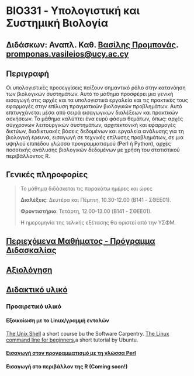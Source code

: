 # BIO331 - Υπολογιστική και Συστημική Βιολογία

## Διδάσκων: Αναπλ. Καθ. [Βασίλης Προμπονάς](https://www.ucy.ac.cy/dir/el/component/comprofiler/userprofile/vprobon). [promponas.vasileios@ucy.ac.cy](mailto:promponas.vasileios@ucy.ac.cy)

##  Περιγραφή 
Οι υπολογιστικές προσεγγίσεις παίζουν σημαντικό ρόλο
στην κατανόηση των βιολογικών συστημάτων. Αυτό το
μάθημα προσφέρει μια γενική εισαγωγή στις αρχές και τα
υπολογιστικά εργαλεία και τις πρακτικές τους εφαρμογές
στην επίλυση πραγματικών βιολογικών προβλημάτων.
Αυτό επιτυγχάνεται μέσα από σειρά εισαγωγικών
διαλέξεων και πρακτικών ασκήσεων. Το μάθημα καλύπτει
ένα ευρύ φάσμα θεμάτων, όπως: αρχές σύγχρονων
λειτουργικών συστημάτων, αρχιτεκτονική και εφαρμογές
δικτύων, διαδικτυακές βάσεις δεδομένων και εργαλεία
ανάλυσης για τη βιολογική έρευνα, εισαγωγή σε τεχνικές
επίλυσης προβλημάτων, σε μια υψηλού επιπέδου γλώσσα
προγραμματισμού (Perl ή Python), αρχές ποσοτικής
ανάλυσης βιολογικών δεδομένων με χρήση του
στατιστικού περιβάλλοντος R.

## Γενικές πληροφορίες
>Το μάθημα διδάσκεται τις παρακάτω ημέρες και ώρες
>
>**Διαλέξεις**: Δευτέρα και Πέμπτη, 10.30-12.00 (B141 - ΣΘΕΕ01).
>
>**Φροντιστήριο**: Τετάρτη, 12.00-13.00 (B141 - ΣΘΕΕ01).
>
>Η ημερομηνία της τελικής εξέτασης θα οριστεί από την ΥΣΦΜ.


## [Περιεχόμενα Μαθήματος - Πρόγραμμα Διδασκαλίας](content.md)
## [Αξιολόγηση](assessment.md)
## [Διδακτικό υλικό](material.md)

### Προαιρετικό υλικό
#### Εξοικοίωση με το Linux/γραμμή εντολών
[The Unix Shell](https://swcarpentry.github.io/shell-novice/) a short course bu the Software Carpentry.
[The Linux command line for beginners](https://ubuntu.com/tutorials/command-line-for-beginners),a short tutorial by Ubuntu. 
#### [Εισαγωγή στον προγραμματισμό με τη γλώσσα Perl](https://github.com/vprobon/BIO331/blob/master/perl.md)
#### Εισαγωγή στο περιβάλλον της R (Coming soon!)
